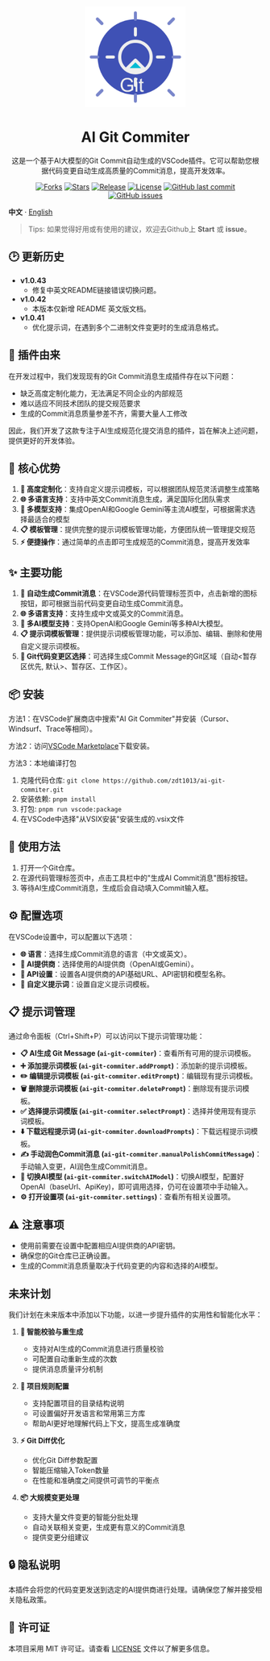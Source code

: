 <div align="center">
  <img src="asserts/icon.png" alt="AI Git Commiter Logo" width="200" height="200">
  <h1>AI Git Commiter</h1>
  <p>这是一个基于AI大模型的Git Commit自动生成的VSCode插件。它可以帮助您根据代码变更自动生成高质量的Commit消息，提高开发效率。</p>
  
   [![Forks](https://img.shields.io/github/forks/zdt1013/ai-git-commiter)](https://github.com/zdt1013/ai-git-commiter/network/members)
   [![Stars](https://img.shields.io/github/stars/zdt1013/ai-git-commiter)](https://github.com/zdt1013/ai-git-commiter/stargazers)
   [![Release](https://img.shields.io/github/release/zdt1013/ai-git-commiter)](https://github.com/zdt1013/ai-git-commiter/releases)
   [![License](https://img.shields.io/github/license/zdt1013/ai-git-commiter)](https://github.com/zdt1013/ai-git-commiter/blob/main/LICENSE)
   [![GitHub last commit](https://img.shields.io/github/last-commit/zdt1013/ai-git-commiter)](https://github.com/zdt1013/ai-git-commiter/commits/main)
   [![GitHub issues](https://img.shields.io/github/issues/zdt1013/ai-git-commiter)](https://github.com/zdt1013/ai-git-commiter/issues)
</div>

 **中文** · [English](./README_en.md)

> Tips: 如果觉得好用或有使用的建议，欢迎去Github上 **Start** 或 **issue**。

## 🕑 更新历史

- **v1.0.43**
  * 修复中英文README链接错误切换问题。
- **v1.0.42**
  * 本版本仅新增 README 英文版文档。
- **v1.0.41**
  * 优化提示词，在遇到多个二进制文件变更时的生成消息格式。



## 🎯 插件由来

在开发过程中，我们发现现有的Git Commit消息生成插件存在以下问题：
- 缺乏高度定制化能力，无法满足不同企业的内部规范
- 难以适应不同技术团队的提交规范要求
- 生成的Commit消息质量参差不齐，需要大量人工修改

因此，我们开发了这款专注于AI生成规范化提交消息的插件，旨在解决上述问题，提供更好的开发体验。

## 💪 核心优势

1. **🎯 高度定制化**：支持自定义提示词模板，可以根据团队规范灵活调整生成策略
2. **🌐 多语言支持**：支持中英文Commit消息生成，满足国际化团队需求
3. **🤖 多模型支持**：集成OpenAI和Google Gemini等主流AI模型，可根据需求选择最适合的模型
4. **📋 模板管理**：提供完整的提示词模板管理功能，方便团队统一管理提交规范
5. **⚡ 便捷操作**：通过简单的点击即可生成规范的Commit消息，提高开发效率

## ✨ 主要功能

1. **📝 自动生成Commit消息**：在VSCode源代码管理标签页中，点击新增的图标按钮，即可根据当前代码变更自动生成Commit消息。
2. **🌐 多语言支持**：支持生成中文或英文的Commit消息。
3. **🧠 多AI模型支持**：支持OpenAI和Google Gemini等多种AI大模型。
4. **📋 提示词模板管理**：提供提示词模板管理功能，可以添加、编辑、删除和使用自定义提示词模板。
5. **🔄 Git代码变更区选择**：可选择生成Commit Message的Git区域（自动<暂存区优先, 默认>、暂存区、工作区）。

## 📦 安装

方法1：在VSCode扩展商店中搜索"AI Git Commiter"并安装（Cursor、Windsurf、Trace等相同）。

方法2：访问[VSCode Marketplace](https://marketplace.visualstudio.com/items?itemName=zdt1013.ai-git-commiter)下载安装。

方法3：本地编译打包
1. 克隆代码仓库: `git clone https://github.com/zdt1013/ai-git-commiter.git`
2. 安装依赖: `pnpm install`
3. 打包: `pnpm run vscode:package`
4. 在VSCode中选择"从VSIX安装"安装生成的.vsix文件

## 🚀 使用方法

1. 打开一个Git仓库。
2. 在源代码管理标签页中，点击工具栏中的"生成AI Commit消息"图标按钮。
3. 等待AI生成Commit消息，生成后会自动填入Commit输入框。

## ⚙️ 配置选项

在VSCode设置中，可以配置以下选项：

- **🌐 语言**：选择生成Commit消息的语言（中文或英文）。
- **🤖 AI提供商**：选择使用的AI提供商（OpenAI或Gemini）。
- **🔑 API设置**：设置各AI提供商的API基础URL、API密钥和模型名称。
- **📝 自定义提示词**：设置自定义提示词模板。

## 📋 提示词管理

通过命令面板（Ctrl+Shift+P）可以访问以下提示词管理功能：

- **📋 AI生成 Git Message (`ai-git-commiter`)**：查看所有可用的提示词模板。
- **➕ 添加提示词模板 (`ai-git-commiter.addPrompt`)**：添加新的提示词模板。
- **✏️ 编辑提示词模板 (`ai-git-commiter.editPrompt`)**：编辑现有提示词模板。
- **🗑️ 删除提示词模板 (`ai-git-commiter.deletePrompt`)**：删除现有提示词模板。
- **✅ 选择提示词模版 (`ai-git-commiter.selectPrompt`)**：选择并使用现有提示词模板。
- **⬇️ 下载远程提示词 (`ai-git-commiter.downloadPrompts`)**：下载远程提示词模板。
- **✍️ 手动润色Commit消息 (`ai-git-commiter.manualPolishCommitMessage`)**：手动输入变更，AI润色生成Commit消息。
- **🔄 切换AI模型 (`ai-git-commiter.switchAIModel`)**：切换AI模型，配置好OpenAI（baseUrl、ApiKey)，即可调用选择，仍可在设置项中手动输入。
- **⚙️ 打开设置项 (`ai-git-commiter.settings`)**：查看所有相关设置项。

## ⚠️ 注意事项

- 使用前需要在设置中配置相应AI提供商的API密钥。
- 确保您的Git仓库已正确设置。
- 生成的Commit消息质量取决于代码变更的内容和选择的AI模型。

## 未来计划

我们计划在未来版本中添加以下功能，以进一步提升插件的实用性和智能化水平：

1. **🔄 智能校验与重生成**
   - 支持对AI生成的Commit消息进行质量校验
   - 可配置自动重新生成的次数
   - 提供消息质量评分机制

2. **📁 项目规则配置**
   - 支持配置项目的目录结构说明
   - 可设置偏好开发语言和常用第三方库
   - 帮助AI更好地理解代码上下文，提高生成准确度

3. **⚡ Git Diff优化**
   - 优化Git Diff参数配置
   - 智能压缩输入Token数量
   - 在性能和准确度之间提供可调节的平衡点

4. **📦 大规模变更处理**
   - 支持大量文件变更的智能分批处理
   - 自动关联相关变更，生成更有意义的Commit消息
   - 提供变更分组建议

## 🔒 隐私说明

本插件会将您的代码变更发送到选定的AI提供商进行处理。请确保您了解并接受相关隐私政策。

## 📄 许可证

本项目采用 MIT 许可证。请查看 [LICENSE](LICENSE) 文件以了解更多信息。
